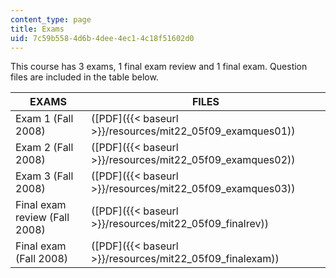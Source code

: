 ```yaml
---
content_type: page
title: Exams
uid: 7c59b558-4d6b-4dee-4ec1-4c18f51602d0
---
```


This course has 3 exams, 1 final exam review and 1 final exam. Question files are included in the table below.

| EXAMS | FILES |
| --- | --- |
| Exam 1 (Fall 2008) | ([PDF]({{< baseurl >}}/resources/mit22_05f09_examques01)) |
| Exam 2 (Fall 2008) | ([PDF]({{< baseurl >}}/resources/mit22_05f09_examques02)) |
| Exam 3 (Fall 2008) | ([PDF]({{< baseurl >}}/resources/mit22_05f09_examques03)) |
| Final exam review (Fall 2008) | ([PDF]({{< baseurl >}}/resources/mit22_05f09_finalrev)) |
| Final exam (Fall 2008) | ([PDF]({{< baseurl >}}/resources/mit22_05f09_finalexam))